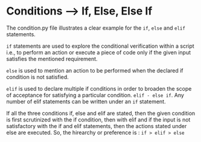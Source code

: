 # Conditions --> If, Else, Else If

The condition.py file illustrates a clear example for the `if`, `else` and `elif` statements.

`if` statements are used to explore the conditional verification within a script i.e., to perform an action or execute a piece of code only if the given input satisfies the mentioned requirement.

`else` is used to mention an action to be performed when the declared if condition is not satisfied.

`elif` is used to declare multiple if conditions in order to broaden the scope of acceptance for satisfying a particular condition. `elif - else if`. Any number of elif statements can be written under an `if` statement.

If all the three conditions if, else and elif are stated, then the given condition is first scrutinized with the if condition, then with elif and if the input is not satisfactory with the if and elif statements, then the actions stated under else are executed.
So, the hirearchy or preference is : `if > elif > else`